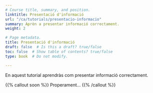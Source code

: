 ```yaml
---
# Course title, summary, and position.
linktitle: Presentació d'informació
url: "/ca/tutorials/presentacio-informacio"
summary: Aprèn a presentar informació correctament.
weight: 2

# Page metadata.
title: Presentació d'informació
draft: false  # Is this a draft? true/false
toc: false  # Show table of contents? true/false
type: book  # Do not modify.

---
```


En aquest tutorial aprendràs com presentar informació correctament.

{{% callout soon %}}
Properament...
{{% /callout %}}

<!-- https://www.socialmediaycontenidos.com/que-es-pecha-kucha-el-metodo-infalible-para-presentaciones-eficaces/ -->
